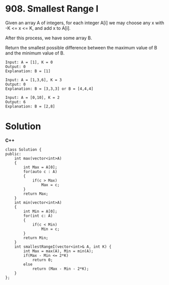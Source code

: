 # 908. Smallest Range I
Given an array A of integers, for each integer A[i] we may choose any x with -K <= x <= K, and add x to A[i].

After this process, we have some array B.

Return the smallest possible difference between the maximum value of B and the minimum value of B.
```
Input: A = [1], K = 0
Output: 0
Explanation: B = [1]

Input: A = [1,3,6], K = 3
Output: 0
Explanation: B = [3,3,3] or B = [4,4,4]

Input: A = [0,10], K = 2
Output: 6
Explanation: B = [2,8]
```

# Solution
**C++**
```
class Solution {
public:
    int max(vector<int>A)
    {
        int Max = A[0];
        for(auto c : A)
        {
            if(c > Max)
                Max = c;
        }
        return Max;
    }
    int min(vector<int>A)
    {
        int Min = A[0];
        for(int c: A)
        {
            if(c < Min)
                Min = c;
        }
        return Min;
    }
    int smallestRangeI(vector<int>& A, int K) {
        int Max = max(A), Min = min(A);
        if(Max - Min <= 2*K)
            return 0;
        else
            return (Max - Min - 2*K);
    }
};
```
